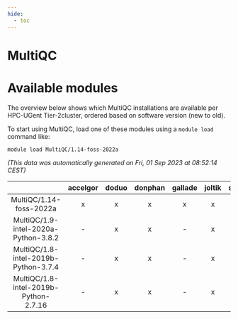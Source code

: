 ```yaml
---
hide:
  - toc
---
```


MultiQC
=======

# Available modules


The overview below shows which MultiQC installations are available per HPC-UGent Tier-2cluster, ordered based on software version (new to old).

To start using MultiQC, load one of these modules using a `module load` command like:

```shell
module load MultiQC/1.14-foss-2022a
```

*(This data was automatically generated on Fri, 01 Sep 2023 at 08:52:14 CEST)*  

| |accelgor|doduo|donphan|gallade|joltik|skitty|swalot|victini|
| :---: | :---: | :---: | :---: | :---: | :---: | :---: | :---: | :---: |
|MultiQC/1.14-foss-2022a|x|x|x|x|x|x|x|x|
|MultiQC/1.9-intel-2020a-Python-3.8.2|-|x|x|-|x|x|x|x|
|MultiQC/1.8-intel-2019b-Python-3.7.4|-|x|x|-|x|x|-|x|
|MultiQC/1.8-intel-2019b-Python-2.7.16|-|x|x|-|x|x|-|x|
